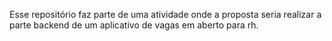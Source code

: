 Esse repositório faz parte de uma atividade onde a proposta seria realizar a parte backend de um aplicativo de vagas em aberto para rh. 
